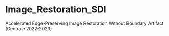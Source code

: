# Image_Restoration_SDI
Accelerated Edge-Preserving Image Restoration Without Boundary Artifact (Centrale 2022-2023)

